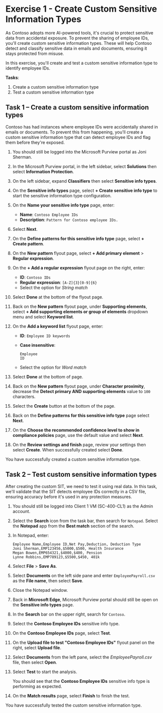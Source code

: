 # Exercise 1 - Create Custom Sensitive Information Types

As Contoso adopts more AI-powered tools, it's crucial to protect sensitive data from accidental exposure. To prevent the sharing of employee IDs, you'll create custom sensitive information types. These will help Contoso detect and classify sensitive data in emails and documents, ensuring it stays protected from misuse.

In this exercise, you'll create and test a custom sensitive information type to identify employee IDs.

**Tasks**:

1. Create a custom sensitive information type
1. Test a custom sensitive information type

## Task 1 – Create a custom sensitive information types

Contoso has had instances where employee IDs were accidentally shared in emails or documents. To prevent this from happening, you'll create a custom sensitive information type that can detect employee IDs and flag them before they're exposed.

1. You should still be logged into the Microsoft Purview portal as Joni Sherman.

1. In the Microsoft Purview portal, in the left sidebar, select **Solutions** then select **Information Protection**.

1. On the left sidebar, expand **Classifiers** then select **Sensitive info types**.

1. On the **Sensitive info types** page, select **+ Create sensitive info type** to start the sensitive information type configuration.

1. On the **Name your sensitive info type** page, enter:

    - **Name**: `Contoso Employee IDs`
    - **Description**: `Pattern for Contoso employee IDs.`

1. Select **Next**.

1. On the **Define patterns for this sensitive info type** page, select **+ Create pattern**.

1. On the **New pattern** flyout page, select **+ Add primary element** > **Regular expression**.

1. On the **+ Add a regular expression​** flyout page on the right, enter:

    - **ID**: `Contoso IDs`
    - **Regular expression**: `[A-Z]{3}[0-9]{6}`
    - Select the option for _String match_

1. Select **Done** at the bottom of the flyout page.

1. Back on the **New pattern** flyout page, under **Supporting elements**, select **+ Add supporting elements or group of elements** dropdown menu and select **Keyword list**.

1. On the **Add a keyword list** flyout page, enter:

    - **ID**: `Employee ID keywords`
    - **Case insensitive**:

      ```text
      Employee
      ID
      ```

    - Select the option for _Word match_

1. Select **Done** at the bottom of page.

1. Back on the **New pattern** flyout page, under **Character proximity**, decrease the **Detect primary AND supporting elements** value to `100` characters.

1. Select the **Create** button at the bottom of the page.

1. Back on the **Define patterns for this sensitive info type** page select **Next**.

1. On the **Choose the recommended confidence level to show in compliance policies** page, use the default value and select **Next**.

1. On the **Review settings and finish** page, review your settings then select **Create**. When successfully created select **Done**.

You have successfully created a custom sensitive information type.

## Task 2 – Test custom sensitive information types

After creating the custom SIT, we need to test it using real data. In this task, we'll validate that the SIT detects employee IDs correctly in a CSV file, ensuring accuracy before it's used in any protection measures.

1. You should still be logged into Client 1 VM (SC-400-CL1) as the Admin account.

1. Select the **Search** icon from the task bar, then search for `Notepad`. Select the **Notepad** app from the **Best match** section of the search.

1. In Notepad, enter:

    ``` text
    Employee Name,Employee ID,Net Pay,Deduction, Deduction Type
    Joni Sherman,EMP123456,$5000,$500, Health Insurance
    Megan Bowen,EMP654321,$4000,$400, Pension
    Lynne Robbins,EMP789123,$5500,$450, 401k
    ```

1. Select **File** > **Save As**.

1. Select **Documents** on the left side pane and enter `EmployeePayroll.csv` as the **File name**, then select **Save**.

1. Close the Notepad window.

1. Back in **Microsoft Edge**, Microsoft Purview portal should still be open on the **Sensitive info types** page.

1. In the **Search** bar on the upper right, search for `Contoso`.

1. Select the **Contoso Employee IDs** sensitive info type.

1. On the **Contoso Employee IDs** page, select **Test**.

1. On the **Upload file to test "Contoso Employee IDs"** flyout panel on the right, select **Upload file**.

1. Select **Documents** from the left pane, select the _EmployeePayroll.csv_ file, then select **Open**.

1. Select **Test** to start the analysis.

   You should see that the **Contoso Employee IDs** sensitive info type is performing as expected.

1. On the **Match results** page, select **Finish** to finish the test.

You have successfully tested the custom sensitive information type.

